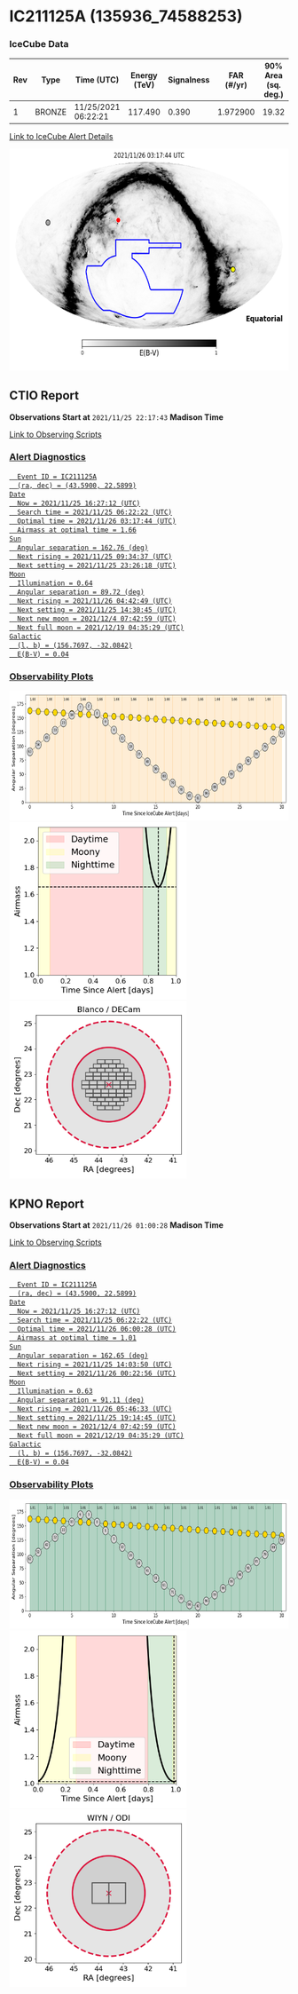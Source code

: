 # IC211125A (135936_74588253)

### IceCube Data

| Rev | Type | Time (UTC) | Energy (TeV) | Signalness | FAR (#/yr) | 90% Area (sq. deg.) |
| --- | --- | --- | --- | --- | --- | --- |
| 1 | BRONZE | 11/25/2021  06:22:21 | 117.490 | 0.390 | 1.972900 | 19.32 |

<a href="https://gcn.gsfc.nasa.gov/gcn/notices_amon_g_b/135936_74588253.amon" target="_blank">Link to IceCube Alert Details</a>

<a href="https://rmorgan10.github.io/AlertMonitoring/IC211125A_1/CTIO_skymap.png" target="_blank">
  <img src="CTIO_skymap.png" alt="CTIO Skymap" style="width:700px;height:400px;">
</a>


## CTIO Report

**Observations Start at**  `2021/11/25 22:17:43`  **Madison Time**

<a href="https://github.com/rmorgan10/AlertMonitoring/blob/main/IC211125A_1/CTIO.json" target="_blank">Link to Observing Scripts

### Alert Diagnostics

```Event
  Event ID = IC211125A
  (ra, dec) = (43.5900, 22.5899)
Date
  Now = 2021/11/25 16:27:12 (UTC)
  Search time = 2021/11/25 06:22:22 (UTC)
  Optimal time = 2021/11/26 03:17:44 (UTC)
  Airmass at optimal time = 1.66
Sun
  Angular separation = 162.76 (deg)
  Next rising = 2021/11/25 09:34:37 (UTC)
  Next setting = 2021/11/25 23:26:18 (UTC)
Moon
  Illumination = 0.64
  Angular separation = 89.72 (deg)
  Next rising = 2021/11/26 04:42:49 (UTC)
  Next setting = 2021/11/25 14:30:45 (UTC)
  Next new moon = 2021/12/4 07:42:59 (UTC)
  Next full moon = 2021/12/19 04:35:29 (UTC)
Galactic
  (l, b) = (156.7697, -32.0842)
  E(B-V) = 0.04
```
### Observability Plots

<a href="https://rmorgan10.github.io/AlertMonitoring/IC211125A_1/CTIO_forecast.png" target="_blank">
  <img src="CTIO_forecast.png" alt="CTIO Forecast" style="width:700px;height:233px;">
</a>

<a href="https://rmorgan10.github.io/AlertMonitoring/IC211125A_1/CTIO_airmass.png" target="_blank">
  <img src="CTIO_airmass.png" alt="CTIO Airmass" style="width:320px;height:320px;">
</a>
<a href="https://rmorgan10.github.io/AlertMonitoring/IC211125A_1/CTIO_fov.png" target="_blank">
  <img src="CTIO_fov.png" alt="CTIO FoV" style="width:320px;height:320px;">
</a>


## KPNO Report

**Observations Start at**  `2021/11/26 01:00:28`  **Madison Time**

<a href="https://github.com/rmorgan10/AlertMonitoring/blob/main/IC211125A_1/KPNO.json" target="_blank">Link to Observing Scripts

### Alert Diagnostics

```Event
  Event ID = IC211125A
  (ra, dec) = (43.5900, 22.5899)
Date
  Now = 2021/11/25 16:27:12 (UTC)
  Search time = 2021/11/25 06:22:22 (UTC)
  Optimal time = 2021/11/26 06:00:28 (UTC)
  Airmass at optimal time = 1.01
Sun
  Angular separation = 162.65 (deg)
  Next rising = 2021/11/25 14:03:50 (UTC)
  Next setting = 2021/11/26 00:22:56 (UTC)
Moon
  Illumination = 0.63
  Angular separation = 91.11 (deg)
  Next rising = 2021/11/26 05:46:33 (UTC)
  Next setting = 2021/11/25 19:14:45 (UTC)
  Next new moon = 2021/12/4 07:42:59 (UTC)
  Next full moon = 2021/12/19 04:35:29 (UTC)
Galactic
  (l, b) = (156.7697, -32.0842)
  E(B-V) = 0.04
```
### Observability Plots

<a href="https://rmorgan10.github.io/AlertMonitoring/IC211125A_1/KPNO_forecast.png" target="_blank">
  <img src="KPNO_forecast.png" alt="KPNO Forecast" style="width:700px;height:233px;">
</a>

<a href="https://rmorgan10.github.io/AlertMonitoring/IC211125A_1/KPNO_airmass.png" target="_blank">
  <img src="KPNO_airmass.png" alt="KPNO Airmass" style="width:320px;height:320px;">
</a>
<a href="https://rmorgan10.github.io/AlertMonitoring/IC211125A_1/KPNO_fov.png" target="_blank">
  <img src="KPNO_fov.png" alt="KPNO FoV" style="width:320px;height:320px;">
</a>

